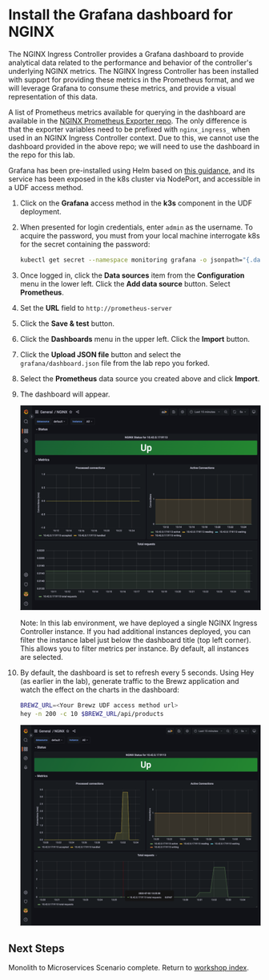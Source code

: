 # Install the Grafana dashboard for NGINX

The NGINX Ingress Controller provides a Grafana dashboard to provide analytical data related to the performance and behavior of the controller's underlying NGINX metrics. The NGINX Ingress Controller has been installed with support for providing these metrics in the Prometheus format, and we will leverage Grafana to consume these metrics, and provide a visual representation of this data.

A list of Prometheus metrics available for querying in the dashboard are available in the [NGINX Prometheus Exporter repo](https://github.com/nginxinc/nginx-prometheus-exporter#metrics-for-nginx-oss). The only difference is that the exporter variables need to be prefixed with `nginx_ingress_` when used in an NGINX Ingress Controller context. Due to this, we cannot use the dashboard provided in the above repo; we will need to use the dashboard in the repo for this lab.

Grafana has been pre-installed using Helm based on [this guidance](https://github.com/grafana/helm-charts), and its service has been exposed in the k8s cluster via NodePort, and accessible in a UDF access method.

1. Click on the **Grafana** access method in the **k3s** component in the UDF deployment. 

1. When presented for login credentials, enter `admin` as the username. To acquire the password, you must from your local machine interrogate k8s for the secret containing the password:

    ```bash
    kubectl get secret --namespace monitoring grafana -o jsonpath="{.data.admin-password}" | base64 --decode ; echo
    ```


1. Once logged in, click the **Data sources** item from the **Configuration** menu in the lower left. Click the **Add data source** button. Select **Prometheus**.

1. Set the **URL** field to `http://prometheus-server`

1. Click the **Save & test** button.

1. Click the **Dashboards** menu in the upper left. Click the **Import** button.

1. Click the **Upload JSON file** button and select the `grafana/dashboard.json` file from the lab repo you forked.

1. Select the **Prometheus** data source you created above and click **Import**.

1. The dashboard will appear.

    <img src="../assets/grafana-dashboard.png" alt="NIC Grafana Dashboard" width="600"/>

    Note: In this lab environment, we have deployed a single NGINX Ingress Controller instance. If you had additional instances deployed, you can filter the instance label just below the dashboard title (top left corner). This allows you to filter metrics per instance. By default, all instances are selected.

1. By default, the dashboard is set to refresh every 5 seconds. Using Hey (as earlier in the lab), generate traffic to the Brewz application and watch the effect on the charts in the dashboard:

    ```bash
    BREWZ_URL=<Your Brewz UDF access method url>
    hey -n 200 -c 10 $BREWZ_URL/api/products
    ```

    <img src="../assets/grafana-dashboard-traffic.png" alt="NIC Grafana Dashboard with traffic" width="600"/>

## Next Steps
Monolith to Microservices Scenario complete. Return to [workshop index](../README.md).
